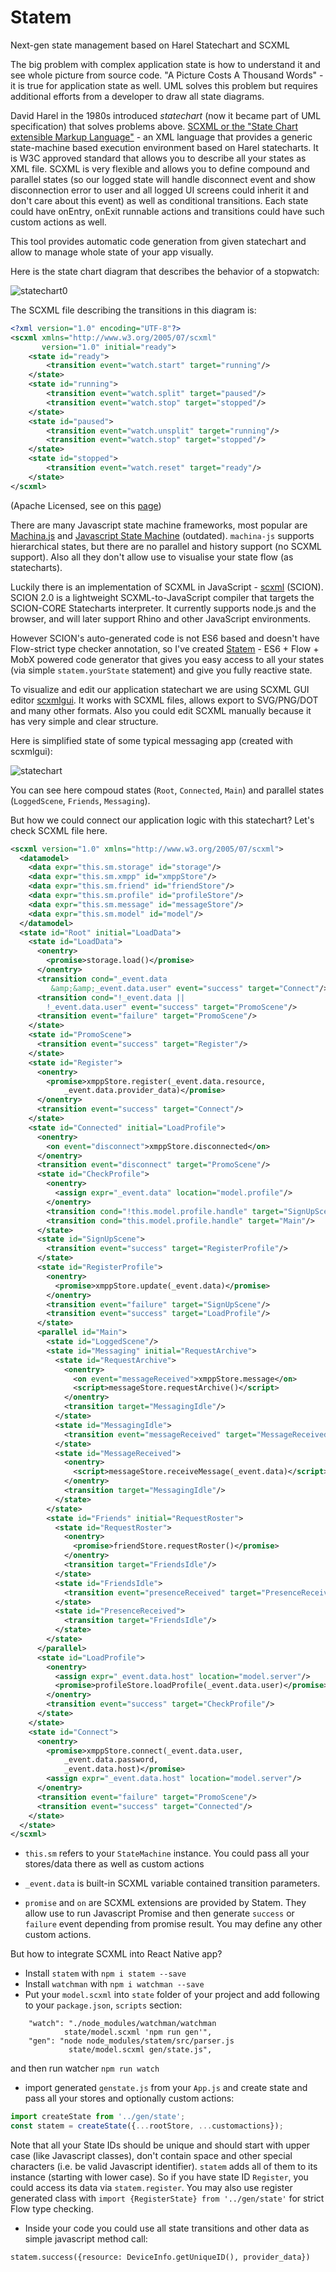 # Statem
Next-gen state management based on Harel Statechart and SCXML

The big problem with complex application state is how to understand it and see whole picture from source code.
"A Picture Costs A Thousand Words" - it is true for application state as well. UML solves this problem but requires additional
efforts from a developer to draw all state diagrams. 

David Harel in the 1980s introduced *statechart* (now it became part of UML specification) that solves problems above. [SCXML or the "State Chart extensible Markup Language"](http://www.w3.org/TR/scxml/) - an XML language that provides a generic state-machine based execution environment based on Harel statecharts. It is W3C approved standard that allows you to describe all your states as XML file. SCXML is very flexible and allows you to define compound and parallel states (so our logged state will handle disconnect event and show disconnection error to user and all logged UI screens could inherit it and don't care about this event) as well as conditional transitions. Each state could have onEntry, onExit runnable actions and transitions could have such custom actions as well.

This tool provides automatic code generation from given statechart and allow to manage whole state of your app visually.

Here is the state chart diagram that describes the behavior of a stopwatch:

![statechart0](https://cloud.githubusercontent.com/assets/1321329/16263277/bfb65bb8-3873-11e6-8aa2-7c541e29c2fb.png)

The SCXML file describing the transitions in this diagram is:

```xml
<?xml version="1.0" encoding="UTF-8"?>
<scxml xmlns="http://www.w3.org/2005/07/scxml"
       version="1.0" initial="ready">
    <state id="ready">
        <transition event="watch.start" target="running"/>
    </state>
    <state id="running">
        <transition event="watch.split" target="paused"/>
        <transition event="watch.stop" target="stopped"/>
    </state>
    <state id="paused">
        <transition event="watch.unsplit" target="running"/>
        <transition event="watch.stop" target="stopped"/>
    </state>
    <state id="stopped">
        <transition event="watch.reset" target="ready"/>
    </state>
</scxml>
```
(Apache Licensed, see on this [page](http://commons.apache.org/proper/commons-scxml/usecases/scxml-stopwatch.html))

There are many Javascript state machine frameworks, most popular are [Machina.js](http://machina-js.org) and [Javascript State Machine](http://codeincomplete.com/posts/2014/3/15/javascript_state_machine_v2_3_0/) (outdated). `machina-js` supports hierarchical states, but there are no parallel and history support (no SCXML support). Also all they don't allow use to visualise your state flow (as statecharts).

Luckily there is an implementation of SCXML in JavaScript - [scxml](https://www.npmjs.com/package/scxml) (SCION). SCION 2.0 is a lightweight SCXML-to-JavaScript compiler that targets the SCION-CORE Statecharts interpreter. It currently supports node.js and the browser, and will later support Rhino and other JavaScript environments.

However SCION's auto-generated code is not ES6 based and doesn't have Flow-strict type checker annotation, so I've created [Statem](https://github.com/aksonov/statem) - ES6 + Flow + MobX powered code generator that gives you easy access to all your states (via simple `statem.yourState` statement) and give you fully reactive state.

To visualize and edit our application statechart we are using SCXML GUI editor [scxmlgui](https://github.com/fmorbini/scxmlgui). It works with SCXML files, allows export to SVG/PNG/DOT and many other formats. Also you could edit SCXML manually because it has very simple and clear structure.

Here is simplified state of some typical messaging app (created with scxmlgui):

![statechart](https://cloud.githubusercontent.com/assets/1321329/16266129/8fc53810-3883-11e6-8f65-66d14fc3b19a.png)

You can see here compoud states (`Root`, `Connected`, `Main`) and parallel states (`LoggedScene`, `Friends`, `Messaging`).

But how we could connect our application logic with this statechart?
Let's check SCXML file here.

```xml
<scxml version="1.0" xmlns="http://www.w3.org/2005/07/scxml">
  <datamodel>
    <data expr="this.sm.storage" id="storage"/>
    <data expr="this.sm.xmpp" id="xmppStore"/>
    <data expr="this.sm.friend" id="friendStore"/>
    <data expr="this.sm.profile" id="profileStore"/>
    <data expr="this.sm.message" id="messageStore"/>
    <data expr="this.sm.model" id="model"/>
  </datamodel>
  <state id="Root" initial="LoadData">
    <state id="LoadData">
      <onentry>
        <promise>storage.load()</promise>
      </onentry>
      <transition cond="_event.data
         &amp;&amp;_event.data.user" event="success" target="Connect"/>
      <transition cond="!_event.data ||
        !_event.data.user" event="success" target="PromoScene"/>
      <transition event="failure" target="PromoScene"/>
    </state>
    <state id="PromoScene">
      <transition event="success" target="Register"/>
    </state>
    <state id="Register">
      <onentry>
        <promise>xmppStore.register(_event.data.resource,
            _event.data.provider_data)</promise>
      </onentry>
      <transition event="success" target="Connect"/>
    </state>
    <state id="Connected" initial="LoadProfile">
      <onentry>
        <on event="disconnect">xmppStore.disconnected</on>
      </onentry>
      <transition event="disconnect" target="PromoScene"/>
      <state id="CheckProfile">
        <onentry>
          <assign expr="_event.data" location="model.profile"/>
        </onentry>
        <transition cond="!this.model.profile.handle" target="SignUpScene"/>
        <transition cond="this.model.profile.handle" target="Main"/>
      </state>
      <state id="SignUpScene">
        <transition event="success" target="RegisterProfile"/>
      </state>
      <state id="RegisterProfile">
        <onentry>
          <promise>xmppStore.update(_event.data)</promise>
        </onentry>
        <transition event="failure" target="SignUpScene"/>
        <transition event="success" target="LoadProfile"/>
      </state>
      <parallel id="Main">
        <state id="LoggedScene"/>
        <state id="Messaging" initial="RequestArchive">
          <state id="RequestArchive">
            <onentry>
              <on event="messageReceived">xmppStore.message</on>
              <script>messageStore.requestArchive()</script>
            </onentry>
            <transition target="MessagingIdle"/>
          </state>
          <state id="MessagingIdle">
            <transition event="messageReceived" target="MessageReceived"/>
          </state>
          <state id="MessageReceived">
            <onentry>
              <script>messageStore.receiveMessage(_event.data)</script>
            </onentry>
            <transition target="MessagingIdle"/>
          </state>
        </state>
        <state id="Friends" initial="RequestRoster">
          <state id="RequestRoster">
            <onentry>
              <promise>friendStore.requestRoster()</promise>
            </onentry>
            <transition target="FriendsIdle"/>
          </state>
          <state id="FriendsIdle">
            <transition event="presenceReceived" target="PresenceReceived"/>
          </state>
          <state id="PresenceReceived">
            <transition target="FriendsIdle"/>
          </state>
        </state>
      </parallel>
      <state id="LoadProfile">
        <onentry>
          <assign expr="_event.data.host" location="model.server"/>
          <promise>profileStore.loadProfile(_event.data.user)</promise>
        </onentry>
        <transition event="success" target="CheckProfile"/>
      </state>
    </state>
    <state id="Connect">
      <onentry>
        <promise>xmppStore.connect(_event.data.user,
            _event.data.password,
            _event.data.host)</promise>
        <assign expr="_event.data.host" location="model.server"/>
      </onentry>
      <transition event="failure" target="PromoScene"/>
      <transition event="success" target="Connected"/>
    </state>
  </state>
</scxml>
```
* `this.sm` refers to your `StateMachine` instance. You could pass all your stores/data there as well as custom actions

* `_event.data` is built-in SCXML variable contained transition parameters.

* `promise` and `on` are SCXML extensions are provided by Statem. They allow use to run Javascript Promise and then generate `success` or `failure` event depending from promise result. You may define any other custom actions.

But how to integrate SCXML into React Native app?

* Install `statem` with `npm i statem --save`
* Install `watchman` with `npm i watchman --save`
* Put your `model.scxml` into `state` folder of your project and add following to your `package.json`, `scripts` section:

```
    "watch": "./node_modules/watchman/watchman
    		state/model.scxml 'npm run gen'",
    "gen": "node node_modules/statem/src/parser.js
    		 state/model.scxml gen/state.js",
```
and then run watcher `npm run watch`

* import generated `genstate.js` from your `App.js` and create state and pass all your stores and optionally custom actions:

```javascript
import createState from '../gen/state';
const statem = createState({...rootStore, ...customactions});

```

Note that all your State IDs should be unique and should start with upper case (like Javascript classes), don't contain space and other special characters (i.e. be valid Javascript identifier). `statem` adds all of them to its instance (starting with lower case). So if you have state ID `Register`, you could access its data via `statem.register`. You may also use register generated class with `import {RegisterState} from '../gen/state'` for strict Flow type checking.

* Inside your code you could use all state transitions and other data as simple javascript method call:

```
statem.success({resource: DeviceInfo.getUniqueID(), provider_data})
```



